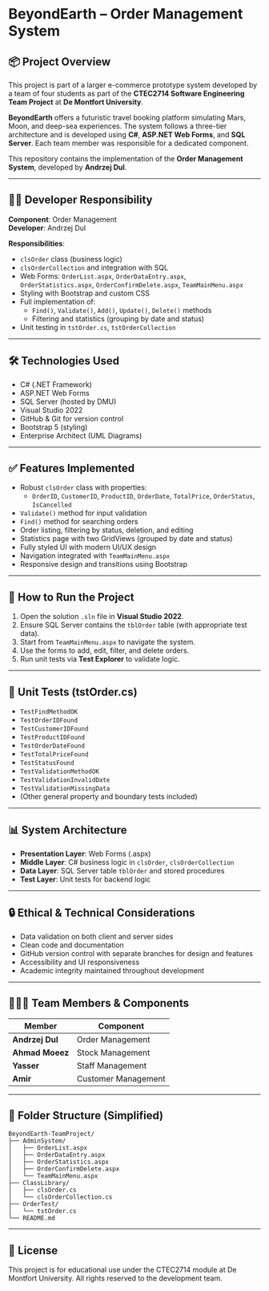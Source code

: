 # BeyondEarth – Order Management System

## 📦 Project Overview

This project is part of a larger e-commerce prototype system developed by a team of four students as part of the **CTEC2714 Software Engineering Team Project** at **De Montfort University**.

**BeyondEarth** offers a futuristic travel booking platform simulating Mars, Moon, and deep-sea experiences. The system follows a three-tier architecture and is developed using **C#**, **ASP.NET Web Forms**, and **SQL Server**. Each team member was responsible for a dedicated component.

This repository contains the implementation of the **Order Management System**, developed by **Andrzej Dul**.

---

## 👨‍💻 Developer Responsibility

**Component**: Order Management  
**Developer**: Andrzej Dul  

**Responsibilities**:
- `clsOrder` class (business logic)
- `clsOrderCollection` and integration with SQL
- Web Forms: `OrderList.aspx`, `OrderDataEntry.aspx`, `OrderStatistics.aspx`, `OrderConfirmDelete.aspx`, `TeamMainMenu.aspx`
- Styling with Bootstrap and custom CSS
- Full implementation of:
  - `Find()`, `Validate()`, `Add()`, `Update()`, `Delete()` methods
  - Filtering and statistics (grouping by date and status)
- Unit testing in `tstOrder.cs`, `tstOrderCollection`

---

## 🛠️ Technologies Used

- C# (.NET Framework)
- ASP.NET Web Forms
- SQL Server (hosted by DMU)
- Visual Studio 2022
- GitHub & Git for version control
- Bootstrap 5 (styling)
- Enterprise Architect (UML Diagrams)

---

## ✅ Features Implemented

- Robust `clsOrder` class with properties:
  - `OrderID`, `CustomerID`, `ProductID`, `OrderDate`, `TotalPrice`, `OrderStatus`, `IsCancelled`
- `Validate()` method for input validation
- `Find()` method for searching orders
- Order listing, filtering by status, deletion, and editing
- Statistics page with two GridViews (grouped by date and status)
- Fully styled UI with modern UI/UX design
- Navigation integrated with `TeamMainMenu.aspx`
- Responsive design and transitions using Bootstrap

---

## 🚀 How to Run the Project

1. Open the solution `.sln` file in **Visual Studio 2022**.
2. Ensure SQL Server contains the `tblOrder` table (with appropriate test data).
3. Start from `TeamMainMenu.aspx` to navigate the system.
4. Use the forms to add, edit, filter, and delete orders.
5. Run unit tests via **Test Explorer** to validate logic.

---

## 🧪 Unit Tests (tstOrder.cs)

- `TestFindMethodOK`
- `TestOrderIDFound`
- `TestCustomerIDFound`
- `TestProductIDFound`
- `TestOrderDateFound`
- `TestTotalPriceFound`
- `TestStatusFound`
- `TestValidationMethodOK`
- `TestValidationInvalidDate`
- `TestValidationMissingData`
- (Other general property and boundary tests included)

---

## 📊 System Architecture

- **Presentation Layer**: Web Forms (.aspx)
- **Middle Layer**: C# business logic in `clsOrder`, `clsOrderCollection`
- **Data Layer**: SQL Server table `tblOrder` and stored procedures
- **Test Layer**: Unit tests for backend logic

---

## 🔒 Ethical & Technical Considerations

- Data validation on both client and server sides
- Clean code and documentation
- GitHub version control with separate branches for design and features
- Accessibility and UI responsiveness
- Academic integrity maintained throughout development

---

## 🧑‍🤝‍🧑 Team Members & Components

| Member        | Component            |
|---------------|----------------------|
| **Andrzej Dul**   | Order Management     |
| **Ahmad Moeez**   | Stock Management     |
| **Yasser**        | Staff Management     |
| **Amir**          | Customer Management  |

---

## 📁 Folder Structure (Simplified)

```
BeyondEarth-TeamProject/
├── AdminSystem/
│   ├── OrderList.aspx
│   ├── OrderDataEntry.aspx
│   ├── OrderStatistics.aspx
│   ├── OrderConfirmDelete.aspx
│   └── TeamMainMenu.aspx
├── ClassLibrary/
│   ├── clsOrder.cs
│   └── clsOrderCollection.cs
├── OrderTest/
│   └── tstOrder.cs
└── README.md
```
---

## 📄 License

This project is for educational use under the CTEC2714 module at De Montfort University. All rights reserved to the development team.

